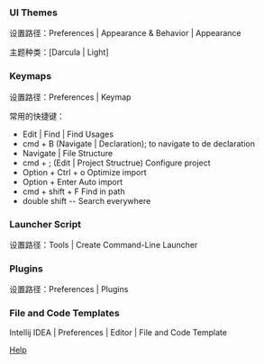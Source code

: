### UI Themes

设置路径：Preferences | Appearance & Behavior | Appearance

主题种类：[Darcula | Light]

### Keymaps

设置路径：Preferences | Keymap

常用的快捷键：

- Edit | Find | Find Usages
- cmd + B (Navigate | Declaration); to navigate to de declaration
- Navigate | File Structure
- cmd + ; (Edit | Project Structrue) Configure project
- Option + Ctrl + o  Optimize import
- Option + Enter  Auto import
- cmd + shift + F  Find in path
- double shift  -- Search everywhere

### Launcher Script

设置路径：Tools | Create Command-Line Launcher

### Plugins

设置路径：Preferences | Plugins

### File and Code Templates

Intellij IDEA | Preferences | Editor | File and Code Template

[Help](https://www.jetbrains.com/help/idea/creating-and-managing-modules.html)

